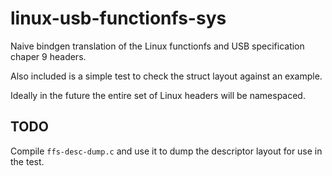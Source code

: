 # linux-usb-functionfs-sys
Naive bindgen translation of the Linux functionfs and USB specification chaper
9 headers.

Also included is a simple test to check the struct layout against an example.

Ideally in the future the entire set of Linux headers will be namespaced.

## TODO
Compile `ffs-desc-dump.c` and use it to dump the descriptor layout for use in
the test.
